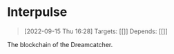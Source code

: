 
# Interpulse

> [2022-09-15 Thu 16:28] 
> Targets: [[]] 
> Depends: [[]]

The blockchain of the Dreamcatcher.  
